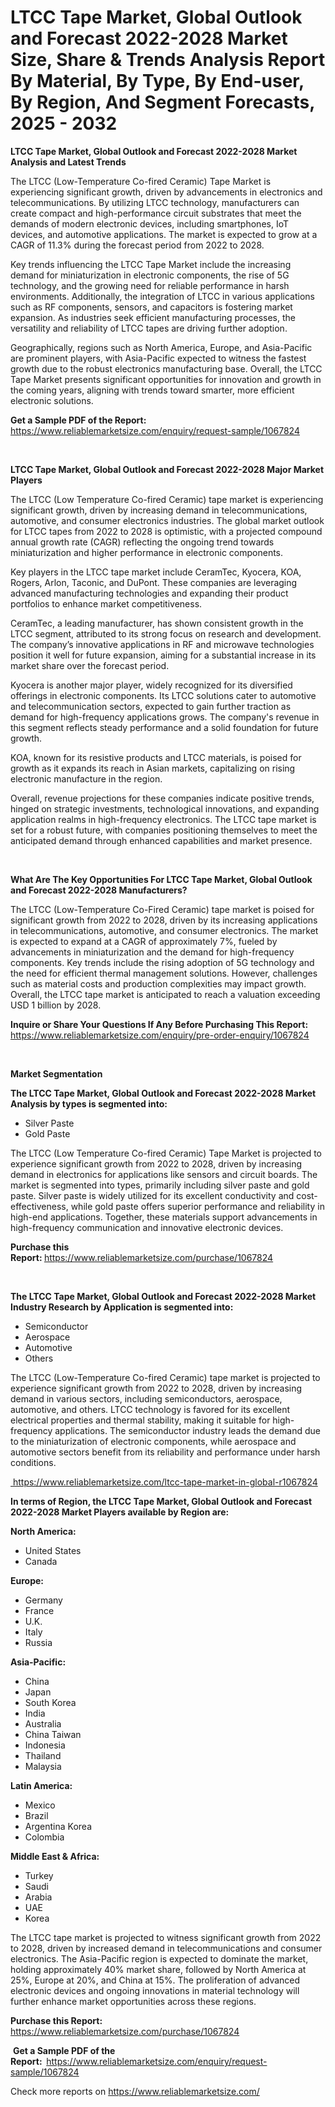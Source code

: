 <p><h1>LTCC Tape Market, Global Outlook and Forecast 2022-2028 Market Size, Share & Trends Analysis Report By Material, By Type, By End-user, By Region, And Segment Forecasts, 2025 - 2032</h1></p><p><strong>LTCC Tape Market, Global Outlook and Forecast 2022-2028 Market Analysis and Latest Trends</strong></p>
<p><p>The LTCC (Low-Temperature Co-fired Ceramic) Tape Market is experiencing significant growth, driven by advancements in electronics and telecommunications. By utilizing LTCC technology, manufacturers can create compact and high-performance circuit substrates that meet the demands of modern electronic devices, including smartphones, IoT devices, and automotive applications. The market is expected to grow at a CAGR of 11.3% during the forecast period from 2022 to 2028.</p><p>Key trends influencing the LTCC Tape Market include the increasing demand for miniaturization in electronic components, the rise of 5G technology, and the growing need for reliable performance in harsh environments. Additionally, the integration of LTCC in various applications such as RF components, sensors, and capacitors is fostering market expansion. As industries seek efficient manufacturing processes, the versatility and reliability of LTCC tapes are driving further adoption.</p><p>Geographically, regions such as North America, Europe, and Asia-Pacific are prominent players, with Asia-Pacific expected to witness the fastest growth due to the robust electronics manufacturing base. Overall, the LTCC Tape Market presents significant opportunities for innovation and growth in the coming years, aligning with trends toward smarter, more efficient electronic solutions.</p></p>
<p><strong>Get a Sample PDF of the Report:&nbsp;</strong> <a href="https://www.reliablemarketsize.com/enquiry/request-sample/1067824?utm_campaign=2453&utm_medium=2&utm_source=Github&utm_content=ia&utm_term=21032025&utm_id=ltcc-tape-market-global-outlook-and-forecast-2022-2028">https://www.reliablemarketsize.com/enquiry/request-sample/1067824</a></p>
<p>&nbsp;</p>
<p><strong>LTCC Tape Market, Global Outlook and Forecast 2022-2028 Major Market Players</strong></p>
<p><p>The LTCC (Low Temperature Co-fired Ceramic) tape market is experiencing significant growth, driven by increasing demand in telecommunications, automotive, and consumer electronics industries. The global market outlook for LTCC tapes from 2022 to 2028 is optimistic, with a projected compound annual growth rate (CAGR) reflecting the ongoing trend towards miniaturization and higher performance in electronic components.</p><p>Key players in the LTCC tape market include CeramTec, Kyocera, KOA, Rogers, Arlon, Taconic, and DuPont. These companies are leveraging advanced manufacturing technologies and expanding their product portfolios to enhance market competitiveness.</p><p>CeramTec, a leading manufacturer, has shown consistent growth in the LTCC segment, attributed to its strong focus on research and development. The company’s innovative applications in RF and microwave technologies position it well for future expansion, aiming for a substantial increase in its market share over the forecast period.</p><p>Kyocera is another major player, widely recognized for its diversified offerings in electronic components. Its LTCC solutions cater to automotive and telecommunication sectors, expected to gain further traction as demand for high-frequency applications grows. The company's revenue in this segment reflects steady performance and a solid foundation for future growth.</p><p>KOA, known for its resistive products and LTCC materials, is poised for growth as it expands its reach in Asian markets, capitalizing on rising electronic manufacture in the region.</p><p>Overall, revenue projections for these companies indicate positive trends, hinged on strategic investments, technological innovations, and expanding application realms in high-frequency electronics. The LTCC tape market is set for a robust future, with companies positioning themselves to meet the anticipated demand through enhanced capabilities and market presence.</p></p>
<p>&nbsp;</p>
<p><strong>What Are The Key Opportunities For LTCC Tape Market, Global Outlook and Forecast 2022-2028 Manufacturers?</strong></p>
<p><p>The LTCC (Low-Temperature Co-Fired Ceramic) tape market is poised for significant growth from 2022 to 2028, driven by its increasing applications in telecommunications, automotive, and consumer electronics. The market is expected to expand at a CAGR of approximately 7%, fueled by advancements in miniaturization and the demand for high-frequency components. Key trends include the rising adoption of 5G technology and the need for efficient thermal management solutions. However, challenges such as material costs and production complexities may impact growth. Overall, the LTCC tape market is anticipated to reach a valuation exceeding USD 1 billion by 2028.</p></p>
<p><strong>Inquire or Share Your Questions If Any Before Purchasing This Report:</strong> <a href="https://www.reliablemarketsize.com/enquiry/pre-order-enquiry/1067824?utm_campaign=2453&utm_medium=2&utm_source=Github&utm_content=ia&utm_term=21032025&utm_id=ltcc-tape-market-global-outlook-and-forecast-2022-2028">https://www.reliablemarketsize.com/enquiry/pre-order-enquiry/1067824</a></p>
<p>&nbsp;</p>
<p><strong>Market Segmentation</strong></p>
<p><strong>The LTCC Tape Market, Global Outlook and Forecast 2022-2028 Market Analysis by types is segmented into:</strong></p>
<p><ul><li>Silver Paste</li><li>Gold Paste</li></ul></p>
<p><p>The LTCC (Low Temperature Co-fired Ceramic) Tape Market is projected to experience significant growth from 2022 to 2028, driven by increasing demand in electronics for applications like sensors and circuit boards. The market is segmented into types, primarily including silver paste and gold paste. Silver paste is widely utilized for its excellent conductivity and cost-effectiveness, while gold paste offers superior performance and reliability in high-end applications. Together, these materials support advancements in high-frequency communication and innovative electronic devices.</p></p>
<p><strong>Purchase this Report:&nbsp;</strong><a href="https://www.reliablemarketsize.com/purchase/1067824?utm_campaign=2453&utm_medium=2&utm_source=Github&utm_content=ia&utm_term=21032025&utm_id=ltcc-tape-market-global-outlook-and-forecast-2022-2028">https://www.reliablemarketsize.com/purchase/1067824</a></p>
<p>&nbsp;</p>
<p><strong>The LTCC Tape Market, Global Outlook and Forecast 2022-2028 Market Industry Research by Application is segmented into:</strong></p>
<p><ul><li>Semiconductor</li><li>Aerospace</li><li>Automotive</li><li>Others</li></ul></p>
<p><p>The LTCC (Low-Temperature Co-fired Ceramic) tape market is projected to experience significant growth from 2022 to 2028, driven by increasing demand in various sectors, including semiconductors, aerospace, automotive, and others. LTCC technology is favored for its excellent electrical properties and thermal stability, making it suitable for high-frequency applications. The semiconductor industry leads the demand due to the miniaturization of electronic components, while aerospace and automotive sectors benefit from its reliability and performance under harsh conditions.</p></p>
<p><a href="https://www.reliablemarketsize.com/ltcc-tape-market-in-global-r1067824?utm_campaign=2453&utm_medium=2&utm_source=Github&utm_content=ia&utm_term=21032025&utm_id=ltcc-tape-market-global-outlook-and-forecast-2022-2028">&nbsp;https://www.reliablemarketsize.com/ltcc-tape-market-in-global-r1067824</a></p>
<p><strong>In terms of Region, the LTCC Tape Market, Global Outlook and Forecast 2022-2028 Market Players available by Region are:</strong></p>
<p>
    <p> <strong> North America: </strong>
        <ul>
            <li>United States</li>
            <li>Canada</li>
        </ul>
        </p> 
    <p> <strong> Europe: </strong>
        <ul>
            <li>Germany</li>
            <li>France</li>
            <li>U.K.</li>
            <li>Italy</li>
            <li>Russia</li>
        </ul>
        </p> 
    <p> <strong> Asia-Pacific: </strong>
        <ul>
            <li>China</li>
            <li>Japan</li>
            <li>South Korea</li>
            <li>India</li>
            <li>Australia</li>
            <li>China Taiwan</li>
            <li>Indonesia</li>
            <li>Thailand</li>
            <li>Malaysia</li>
        </ul>
        </p> 
    <p> <strong> Latin America: </strong>
        <ul>
            <li>Mexico</li>
            <li>Brazil</li>
            <li>Argentina Korea</li>
            <li>Colombia</li>
        </ul>
        </p> 
    <p> <strong> Middle East & Africa: </strong>
        <ul>
            <li>Turkey</li>
            <li>Saudi</li>
            <li>Arabia</li>
            <li>UAE</li>
            <li>Korea</li>
        </ul>
    </p>
    </p>
<p><p>The LTCC tape market is projected to witness significant growth from 2022 to 2028, driven by increased demand in telecommunications and consumer electronics. The Asia-Pacific region is expected to dominate the market, holding approximately 40% market share, followed by North America at 25%, Europe at 20%, and China at 15%. The proliferation of advanced electronic devices and ongoing innovations in material technology will further enhance market opportunities across these regions.</p></p>
<p><strong>Purchase this Report: </strong><a href="https://www.reliablemarketsize.com/purchase/1067824?utm_campaign=2453&utm_medium=2&utm_source=Github&utm_content=ia&utm_term=21032025&utm_id=ltcc-tape-market-global-outlook-and-forecast-2022-2028">https://www.reliablemarketsize.com/purchase/1067824</a></p>
<p>&nbsp;<strong>Get a Sample PDF of the Report:&nbsp;&nbsp;</strong><a href="https://www.reliablemarketsize.com/enquiry/request-sample/1067824?utm_campaign=2453&utm_medium=2&utm_source=Github&utm_content=ia&utm_term=21032025&utm_id=ltcc-tape-market-global-outlook-and-forecast-2022-2028">https://www.reliablemarketsize.com/enquiry/request-sample/1067824</a></p>
<p><strong></strong></p>
<p>Check more reports on <a href="https://www.reliablemarketsize.com/?utm_campaign=2453&utm_medium=2&utm_source=Github&utm_content=ia&utm_term=21032025&utm_id=ltcc-tape-market-global-outlook-and-forecast-2022-2028">https://www.reliablemarketsize.com/</a></p>